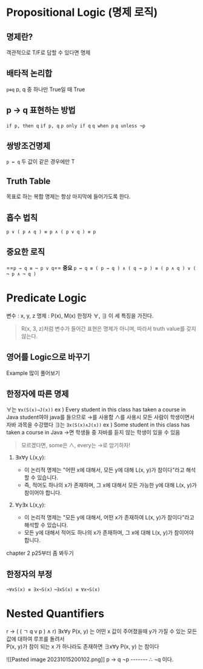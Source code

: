 # Propositional Logic (명제 로직)
## 명제란?
객관적으로 T/F로 답할 수 있다면 명제

## 배타적 논리합 
`p⊕q`
p, q 중 하나만 True일 때  True

## p → q 표현하는 방법
`if p, then q`
`if p, q`
`p only if q`
`q when p`
`q unless ¬p`

## 쌍방조건명제
`p ↔ q`
두 값이 같은 경우에만 T

## Truth Table
목표로 하는 복합 명제는 항상 마지막에 들어가도록 한다.

## 흡수 법칙
`p ∨ ( p ∧ q ) ≡ p ∧ ( p ∨ q ) ≡ p`

## 중요한 로직
==`p → q ≡ ¬ p v q`==  **중요**
`p ↔ q ≡ ( p → q ) ∧ ( q → p ) ≡ ( p ∧ q ) ∨ ( ¬ p ∧ ¬ q )` 


# Predicate Logic

변수 : x, y, z
명제 : P(x), M(x)
한정자 ∀, ∃
이 세 특징을 가진다.

> R(x, 3, z)처럼 변수가 들어간 표현은 명제가 아니며, 따라서 truth value를 갖지 않는다.

## 영어를 Logic으로 바꾸기
Example 많이 풀어보기

## **한정자에 따른 명제**

∀는 `∀x(S(x)→J(x))`
ex ) Every student in this class has taken a course in Java
student여야 java를 들으므로 →를 사용함
∧를 사용시 모든 사람이 학생이면서 자바 과목을 수강했다
∃는 `∃x(S(x)∧J(x))`
ex ) Some student in this class has taken a course in Java
→면 학생들 중 자바를 듣지 않는 학생이 있을 수 있음

> 모르겠다면, some은 ∧, every는 →로 암기하자!

1. ∃x∀y L(x,y):
    
    - 이 논리적 명제는 "어떤 x에 대해서, 모든 y에 대해 L(x, y)가 참이다"라고 해석할 수 있습니다.
    - 즉, 적어도 하나의 x가 존재하며, 그 x에 대해서 모든 가능한 y에 대해 L(x, y)가 참이어야 합니다.
2. ∀y∃x L(x,y):
    - 이 논리적 명제는 "모든 y에 대해서, 어떤 x가 존재하여 L(x, y)가 참이다"라고 해석할 수 있습니다.
    - 모든 y에 대해서 적어도 하나의 x가 존재하며, 그 x에 대해 L(x, y)가 참이어야 합니다.

chapter 2 p25부터 좀 봐두기
## **한정자의 부정**
`¬∀xS(x) ≡ ∃x¬S(x)`
`¬∃xS(x) ≡ ∀x¬S(x)`

# Nested Quantifiers
r -> ( ( ㄱ q v p ) ∧ r)
∃x∀y P(x, y) 는 어떤 x 값이 주어졌을때 y가 가질 수 있는 모든 값에 대하여 루프를 돌려서  
P(x, y)가 참이 되는 x 가 하나라도 존재하면 ∃x∀y P(x, y) 는 참이다

![[Pasted image 20231015200102.png]]
p -> q
¬p
\-------
∴ ¬q
이다.
